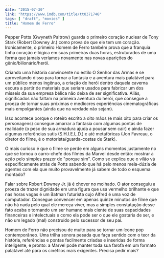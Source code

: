 ```yaml
---
date: "2015-07-30"
link: "https://www.imdb.com/title/tt0371746"
tags: [ "draft", "movies" ]
title: "Homem de Ferro"
---
```

Pepper Potts (Gwyneth Paltrow) guarda o primeiro coração nuclear de Tony Stark (Robert Downey Jr.) como prova de que ele tem um coração. Ironicamente, o primeiro Homem de Ferro também prova que a franquia tinha coração e lógica em suas primeiras duas horas, estruturados de uma forma que jamais veríamos novamente nas novas aparições do gênio/bilionário/herói.

Criando uma história convincente no estilo O Senhor das Armas e se aproveitando disso para tornar a fantasia e a aventura mais palatável para um público menos ingênuo, a criação do herói dentro daquela caverna escura a partir de materiais que seriam usados para fabricar um dos mísseis da sua empresa bélica não deixa de ser significativa. Aliás, significados não faltam na primeira aventura do herói, que consegue a proeza de tornar suas próximas e medíocres experiências cinematográficas mais empolgantes (ainda que na verdade não sejam).

Isso acontece porque o roteiro escrito a oito mãos (e mais oito para criar os personagens) consegue amarrar a fantasia com algumas pontas de realidade (o peso de sua armadura ajuda a pousar sem cair) e ainda fazer algumas referências sutis (S.H.I.E.L.D.) e até metafóricas (Jon Favreau, o diretor do filme, é o motorista/guarda-costas de Stark).

O mais curioso é que o filme se perde em alguns momentos justamente no que se tornou o carro-chefe dos filmes da Marvel desde então: mostrar a ação pelo simples prazer de "porque sim". Como se explica que o vilão vá especificamente atrás de Potts sabendo que há pelo menos meia-dúzia de agentes com ela que muito provavelmente já sabem de todo o esquema montado?

Falar sobre Robert Downey Jr. já é chover no molhado. O ator conseguiu a proeza de trazer dignidade em uma figura que usa vermelho brilhante e que nas horas vagas é um Batman futurista cujo Alfred é uma voz de computador. Consegue convencer em apenas quinze minutos de filme que não há nada pelo qual ele mereça viver, mas a simples constatação desse fato acaba o tornando um ser humano mais ciente de suas capacidades financeiras e intelectuais e como ela pode ser o que ele gostaria de ser, e não um legado (mal) construído pelo sucessor de seu pai.

Homem de Ferro não precisou de muito para se tornar um ícone pop contemporâneo. Uma trilha sonora pesada que faça sentido com o teor da história, referências e pontas facilmente criadas e inseridas de forma inteligente, e pronto: a Marvel pode manter toda sua farofa em um formato palatável até para os cinéfilos mais exigentes. Precisa pedir mais?
